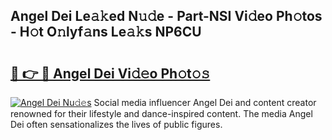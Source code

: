 ## Angel Dei Le𝚊𝚔ed N𝚞𝚍e - Part-NSI Vi𝚍eo Ph𝚘tos - H𝚘t O𝚗lyf𝚊ns Le𝚊𝚔s NP6CU

# <h2><a href="http://hfd3bs.feru.top/?c=Angel+Dei">🔗 👉 🔴 Angel Dei Vi𝚍𝚎o Ph𝚘t𝚘𝚜</a></h2>

[![Angel Dei Nu𝚍𝚎s](https://i.imgur.com/0TWrTi3.gif)](http://hfd3bs.feru.top/?c=Angel+Dei)
Social media influencer Angel Dei and content creator renowned for their lifestyle and dance-inspired content. The media Angel Dei often sensationalizes the lives of public figures. 
